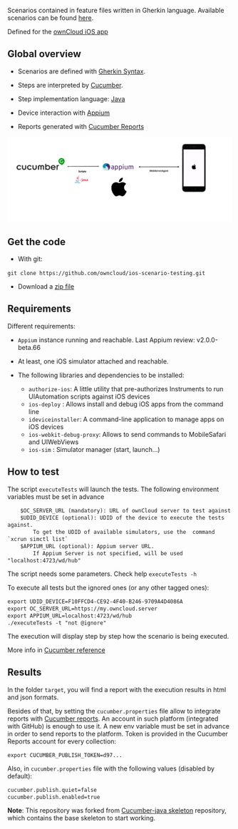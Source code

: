 
Scenarios contained in feature files written in Gherkin language.
Available scenarios can be found
[here](ios-scenario-testing/src/test/resources/io/cucumber).

Defined for the [ownCloud iOS app](https://github.com/owncloud/ios)


## Global overview

- Scenarios are defined with [Gherkin
Syntax](https://cucumber.io/docs/gherkin/).

- Steps are interpreted by [Cucumber](https://cucumber.io/).

- Step implementation language:
[Java](https://docs.oracle.com/javase/7/docs/)

- Device interaction with [Appium](http://appium.io/)

- Reports generated with [Cucumber Reports](https://reports.cucumber.io/)

![](architecture.png)

## Get the code

- With git:

`git clone https://github.com/owncloud/ios-scenario-testing.git`

- Download a [zip
file](https://github.com/owncloud/ios-scenario-testing/archive/master.zip)

## Requirements

Different requirements:

* `Appium` instance running and reachable. Last Appium review: v2.0.0-beta.66

* At least, one iOS simulator attached and reachable.

* The following libraries and dependencies to be installed:

	* `authorize-ios`: A little utility that pre-authorizes Instruments to run UIAutomation scripts against iOS devices
	* `ios-deploy` : Allows install and debug iOS apps from the command line
	* `ideviceinstaller`: A command-line application to manage apps on iOS devices
	* `ios-webkit-debug-proxy`: Allows to send commands to MobileSafari and UIWebViews
	* `ios-sim` : Simulator manager (start, launch...)

## How to test

The script `executeTests` will launch the tests. The following environment variables must be set in advance

		$OC_SERVER_URL (mandatory): URL of ownCloud server to test against
		$UDID_DEVICE (optional): UDID of the device to execute the tests against.
			To get the UDID of available simulators, use the  command `xcrun simctl list`
		$APPIUM_URL (optional): Appium server URL.
			If Appium Server is not specified, will be used "localhost:4723/wd/hub"

The script needs some parameters. Check help `executeTests -h`

To execute all tests but the ignored ones (or any other tagged ones):

	export UDID_DEVICE=F10FFCD4-CE92-4F40-B246-9709A4D4086A
	export OC_SERVER_URL=https://my.owncloud.server
	export APPIUM_URL=localhost:4723/wd/hub
	./executeTests -t "not @ignore"

The execution will display step by step how the scenario is being executed.

More info in [Cucumber reference](https://cucumber.io/docs/cucumber/api/)

## Results

In the folder `target`, you will find a report with the execution results in html and json formats.

Besides of that, by setting the `cucumber.properties` file allow to integrate reports with [Cucumber reports](https://cucumber.io/docs/cucumber/reporting/?lang=java). An account in such platform (integrated with GitHub) is enough to use it. A new env variable must be set in advance in order to send reports to the platform. Token is provided in the Cucumber Reports account for every collection:

	export CUCUMBER_PUBLISH_TOKEN=d97...

Also, in `cucumber.properties` file with the following values (disabled by default):

	cucumber.publish.quiet=false
	cucumber.publish.enabled=true

**Note**: This repository was forked from [Cucumber-java
skeleton](https://github.com/cucumber/cucumber-java-skeleton)
repository, which contains the base skeleton to start working.